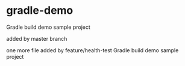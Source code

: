 # gradle-demo


Gradle build demo sample project

added by master branch

one more file added by feature/health-test
Gradle build demo sample project
